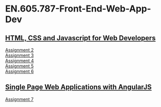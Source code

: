 # EN.605.787-Front-End-Web-App-Dev

## [HTML, CSS and Javascript for Web Developers](https://github.com/jhu-ep-coursera/fullstack-course4/)

[Assignment 2](./module2-solution/index.html) <br>
[Assignment 3](./module3-solution/index.html) <br>
[Assignment 4](./module4-solution/index.html) <br>
[Assignment 5](./module5-solution/index.html) <br>
[Assignment 6](./module6-solution/index.html) <br>

## [Single Page Web Applications with AngularJS](https://github.com/jhu-ep-coursera/fullstack-course5/)

[Assignment 7](./module7-solution/index.html) <br>